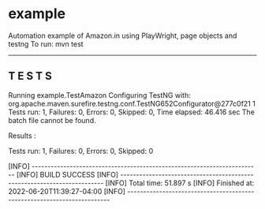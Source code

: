 # example
Automation example of Amazon.in using PlayWright, page objects and testng
To run: mvn test


-------------------------------------------------------
 T E S T S
-------------------------------------------------------
Running example.TestAmazon
Configuring TestNG with: org.apache.maven.surefire.testng.conf.TestNG652Configurator@277c0f21
1
Tests run: 1, Failures: 0, Errors: 0, Skipped: 0, Time elapsed: 46.416 sec
The batch file cannot be found.

Results :

Tests run: 1, Failures: 0, Errors: 0, Skipped: 0

[INFO] ------------------------------------------------------------------------
[INFO] BUILD SUCCESS
[INFO] ------------------------------------------------------------------------
[INFO] Total time:  51.897 s
[INFO] Finished at: 2022-06-20T11:39:27-04:00
[INFO] ------------------------------------------------------------------------
